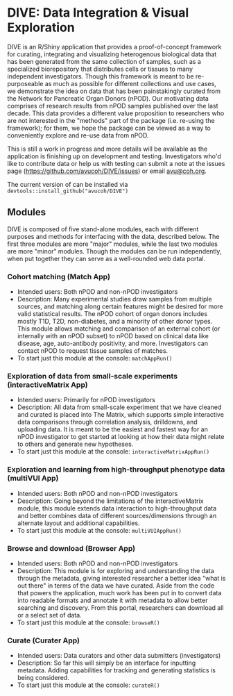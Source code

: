 # DIVE: Data Integration & Visual Exploration

DIVE is an R/Shiny application that provides a proof-of-concept framework for curating, integrating and visualizing heterogenous biological data that has been generated from the same collection of samples, such as a specialized biorepository that distributes cells or tissues to many independent investigators. Though this framework is meant to be re-purposeable as much as possible for different collections and use cases, we demonstrate the idea on data that has been painstakingly curated from the Network for Pancreatic Organ Donors (nPOD). Our motivating data comprises of research results from nPOD samples published over the last decade. This data provides a different value proposition to researchers who are not interested in the "methods" part of the package (i.e. re-using the framework); for them, we hope the package can be viewed as a way to conveniently explore and re-use data from nPOD. 

This is still a work in progress and more details will be available as the application is finishing up on development and testing. Investigators who'd like to contribute data or help us with testing can submit a note at the issues page (https://github.com/avucoh/DIVE/issues) or email <avu@coh.org>.

The current version of can be installed via `devtools::install_github("avucoh/DIVE")`

## Modules

DIVE is composed of five stand-alone modules, each with different purposes and methods for interfacing with the data, described below. The first three modules are more "major" modules, while the last two modules are more "minor" modules. Though the modules can be run independently, when put together they can serve as a well-rounded web data portal. 

### Cohort matching (Match App)

- Intended users: Both nPOD and non-nPOD investigators
- Description: Many experimental studies draw samples from multiple sources, and matching along certain features might be desired for more valid statistical results. The nPOD cohort of organ donors includes mostly T1D, T2D, non-diabetes, and a minority of other donor types. This module allows matching and comparison of an external cohort (or internally with an nPOD subset) to nPOD based on clinical data like disease, age, auto-antibody positivity, and more. Investigators can contact nPOD to request tissue samples of matches.  
- To start just this module at the console: `matchAppRun()`

### Exploration of data from small-scale experiments (interactiveMatrix App)

- Intended users: Primarily for nPOD investigators 
- Description: All data from small-scale experiment that we have cleaned and curated is placed into The Matrix, which supports simple interactive data comparisons through correlation analysis, drilldowns, and uploading data. It is meant to be the easiest and fastest way for an nPOD investigator to get started at looking at how their data might relate to others and generate new hypotheses.
- To start just this module at the console: `interactiveMatrixAppRun()`

### Exploration and learning from high-throughput phenotype data (multiVUI App)

- Intended users: Both nPOD and non-nPOD investigators
- Description: Going beyond the limitations of the interactiveMatrix module, this module extends data interaction to high-throughput data and better combines data of different sources/dimensions through an alternate layout and additional capabilities.
- To start just this module at the console: `multiVUIAppRun()`

### Browse and download (Browser App)

- Intended users: Both nPOD and non-nPOD investigators 
- Description: This module is for exploring and understanding the data through the metadata, giving interested researcher a better idea "what is out there" in terms of the data we have curated. Aside from the code that powers the application, much work has been put in to convert data into readable formats and annotate it with metadata to allow better searching and discovery. From this portal, researchers can download all or a select set of data.
- To start just this module at the console: `browseR()`

### Curate (Curater App)

- Intended users: Data curators and other data submitters (investigators)
- Description: So far this will simply be an interface for inputting metadata. Adding capabilities for tracking and generating statistics is being considered.
- To start just this module at the console: `curateR()`
